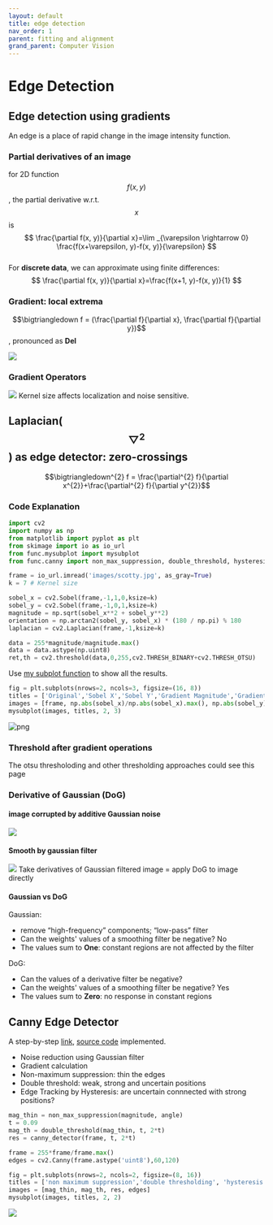 ```yaml
---
layout: default
title: edge detection
nav_order: 1
parent: fitting and alignment
grand_parent: Computer Vision
---
```

<head>
<meta charset="UTF-8">
  <title>Katex</title>
  <link rel="stylesheet" href="https://cdn.jsdelivr.net/npm/katex@0.11.1/dist/katex.min.css" integrity="sha384-zB1R0rpPzHqg7Kpt0Aljp8JPLqbXI3bhnPWROx27a9N0Ll6ZP/+DiW/UqRcLbRjq" crossorigin="anonymous">
  <script defer src="https://cdn.jsdelivr.net/npm/katex@0.11.1/dist/katex.min.js" integrity="sha384-y23I5Q6l+B6vatafAwxRu/0oK/79VlbSz7Q9aiSZUvyWYIYsd+qj+o24G5ZU2zJz" crossorigin="anonymous"></script>
  <script defer src="https://cdn.jsdelivr.net/npm/katex@0.11.1/dist/contrib/auto-render.min.js" integrity="sha384-kWPLUVMOks5AQFrykwIup5lo0m3iMkkHrD0uJ4H5cjeGihAutqP0yW0J6dpFiVkI" crossorigin="anonymous" onload="renderMathInElement(document.body);"></script>
</head>

# Edge Detection

## Edge detection using gradients
An edge is a place of rapid change in the image intensity 
function.

### Partial derivatives of an image
for 2D function $$f(x, y)$$, the partial derivative w.r.t. $$x$$ is <br>
$$
\frac{\partial f(x, y)}{\partial x}=\lim _{\varepsilon \rightarrow 0} \frac{f(x+\varepsilon, y)-f(x, y)}{\varepsilon}
$$ <br>
For **discrete data**, we can approximate using finite differences: <br>
$$
\frac{\partial f(x, y)}{\partial x}=\frac{f(x+1, y)-f(x, y)}{1}
$$

### Gradient: local extrema
$$\bigtriangledown f =  (\frac{\partial f}{\partial x}, \frac{\partial f}{\partial y})$$, pronounced as **Del**

<img src='/assets/image/edge_files/gradient.jpg'>

### Gradient Operators
<img src='/assets/image/edge_files/operator.jpg'>
Kernel size affects localization and noise sensitive.

## Laplacian($$\bigtriangledown^{2}$$) as edge detector: zero-crossings
<!-- <img src='/assets/image/edge_files/laplacian.jpg'> -->

$$\bigtriangledown^{2} f = \frac{\partial^{2} f}{\partial x^{2}}+\frac{\partial^{2} f}{\partial y^{2}}$$

### Code Explanation
```python
import cv2
import numpy as np
from matplotlib import pyplot as plt
from skimage import io as io_url
from func.mysubplot import mysubplot
from func.canny import non_max_suppression, double_threshold, hysteresis,sobel_filter,canny_detector
```


```python
frame = io_url.imread('images/scotty.jpg', as_gray=True)
k = 7 # Kernel size

sobel_x = cv2.Sobel(frame,-1,1,0,ksize=k)
sobel_y = cv2.Sobel(frame,-1,0,1,ksize=k)
magnitude = np.sqrt(sobel_x**2 + sobel_y**2)
orientation = np.arctan2(sobel_y, sobel_x) * (180 / np.pi) % 180
laplacian = cv2.Laplacian(frame,-1,ksize=k)

data = 255*magnitude/magnitude.max()
data = data.astype(np.uint8)
ret,th = cv2.threshold(data,0,255,cv2.THRESH_BINARY+cv2.THRESH_OTSU)
```

Use [my subplot function](https://github.com/EeToSe/image-cv/blob/main/cmu_cv/func/mysubplot.py) to show all the results.

```python
fig = plt.subplots(nrows=2, ncols=3, figsize=(16, 8))
titles = ['Original','Sobel X','Sobel Y','Gradient Magnitude','Gradient Magnitude after otsu thresholding','Laplacian']
images = [frame, np.abs(sobel_x)/np.abs(sobel_x).max(), np.abs(sobel_y)/np.abs(sobel_y).max(), magnitude/magnitude.max(), th, laplacian]
mysubplot(images, titles, 2, 3)
```


![png](/assets/image/edge_files/edge_9_0.png)

### Threshold after gradient operations
The otsu thresholoding and other thresholding approaches could see this page 

### Derivative of Gaussian (DoG)
#### image corrupted by additive Gaussian noise
<img src='/assets/image/edge_files/DoG_noise.jpg'>

#### Smooth by gaussian filter
<img src='/assets/image/edge_files/DoG.png'>
Take derivatives of Gaussian filtered image = apply DoG to image directly

#### Gaussian vs DoG
Gaussian:
- remove “high-frequency” components;  “low-pass” filter
- Can the weights' values of a smoothing filter be negative? No
- The values sum to **One**: constant regions are not affected by the filter

DoG:
- Can the values of a derivative filter be negative?
- Can the weights' values of a smoothing filter be negative? Yes
- The values sum to **Zero**: no response in constant regions

## Canny Edge Detector
A step-by-step [link](https://towardsdatascience.com/canny-edge-detection-step-by-step-in-python-computer-vision-b49c3a2d8123),  [source code](https://github.com/EeToSe/image-cv/blob/main/cmu_cv/func/canny.py) implemented.
- Noise reduction using Gaussian filter
- Gradient calculation
- Non-maximum suppression: thin the edges
- Double threshold: weak, strong and uncertain positions
- Edge Tracking by Hysteresis: are uncertain connnected with strong positions?

```python
mag_thin = non_max_suppression(magnitude, angle)
t = 0.09
mag_th = double_threshold(mag_thin, t, 2*t)
res = canny_detector(frame, t, 2*t)

frame = 255*frame/frame.max()
edges = cv2.Canny(frame.astype('uint8'),60,120)

fig = plt.subplots(nrows=2, ncols=2, figsize=(8, 16))
titles = ['non maximum suppression','double thresholding', 'hysteresis', 'opecv canny']
images = [mag_thin, mag_th, res, edges]
mysubplot(images, titles, 2, 2)
```
<img src='/assets/image/edge_files/canny.png'>
    

